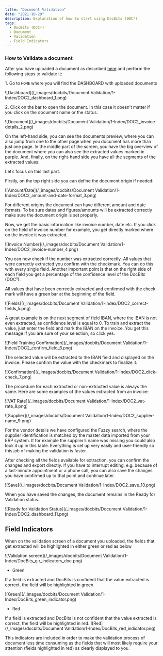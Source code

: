 ```yaml
---
title: "Document Validation"
date: "2021-10-29"
description: Explanation of how to start using DocBits (DOC²)
tags:
  - DocBits (DOC²)
  - Document
  - Validation
  - Field Indicators
---
```


### How to Validate a document

After you have uploaded a document as described [here](/docbits/dashboard/) and perform the following steps to validate it:

1\. Go to `HOME` where you will find the DASHBOARD with uploaded documents

![Dashboard](/_images/docbits/Document Validation/1-Index/DOC2_dashboard_1.png)

2\. Click on the bar to open the document. In this case it doesn't matter if you click on the document name or the status.

![Document](/_images/docbits/Document Validation/1-Index/DOC2_invoice-details_2.png)

On the left-hand side, you can see the documents preview, where you can also jump from one to the other page when you document has more than just one page. In the middle part of the screen, you have the big overview of the document where you can also see the extracted values marked in purple. And, finally, on the right-hand side you have all the segments of the extracted values.

Let’s focus on this last part.

Firstly, on the top right side you can define the document origin if needed:

![Amount/Date](/_images/docbits/Document Validation/1-Index/DOC2_amount-and-date-format_3.png)

For different origins the document can have different amount and date formats. To be sure dates and figures/amounts will be extracted correctly make sure the document origin is set properly.

Now, we get the basic information like invoice number, date etc. If you click on the field of invoice number for example, you get directly marked where on the invoice it was extracted.

![Invoice Number](/_images/docbits/Document Validation/1-Index/DOC2_invoice-number_4.png)

You can now check if the number was extracted correctly. All values that were correctly extracted you confirm with the checkmark. You can do this with every single field. Another important point is that on the right side of each field you get a percentage of the confidence level of the DocBits (DOC²).

All values that have been correctly extracted and confirmed with the check mark will have a green bar at the beginning of the field.

![Fields](/_images/docbits/Document Validation/1-Index/DOC2_correct-fields_5.png)

A great example is on the next segment of field IBAN, where the IBAN is not even extracted, as confidence level is equal to 0. To train and extract the value, just enter the field and mark the IBAN on the invoice. You get this message if you are sure of your selection, so click yes.

![Field Training Confirmation](/_images/docbits/Document Validation/1-Index/DOC2_confirm_field_6.png)

The selected value will be extracted to the IBAN field and displayed on the invoice. Please confirm the value with the checkmark to finalize it.

![Confirmation](/_images/docbits/Document Validation/1-Index/DOC2_click-check_7.png)

The procedure for each extracted or non-extracted value is always the same. Here are some examples of the values extracted from an invoice:

![VAT Rate](/_images/docbits/Document Validation/1-Index/DOC2_vat-rate_8.png)

![Supplier](/_images/docbits/Document Validation/1-Index/DOC2_supplier-name_9.png)

For the vendor details we have configured the Fuzzy search, where the supplier identification is matched by the master data imported from your ERP system. If for example the supplier’s name was missing you could also look it up in this table. Everything is set up very easily and user-friendly so this job of making the validation is faster.

After checking all the fields available for extraction, you can confirm the changes and export directly. If you have to interrupt editing, e.g. because of a last-minute appointment or a phone call, you can also save the changes you have confirmed up to that point and continue later.

![Save](/_images/docbits/Document Validation/1-Index/DOC2_save_10.png)

When you have saved the changes, the document remains in the Ready for Validation status.

![Ready for Validation Status](/_images/docbits/Document Validation/1-Index/DOC2_dashboard_11.png)

<!-- Find more details in the following sections: -->

## Field Indicators

When on the validation screen of a document you uploaded, the fields that get extracted will be highlighted in either green or red as below

![Validation screen](/_images/docbits/Document Validation/1-Index/DocBits_g:r_indicators_doc.png)

- Green 

If a field is extracted and DocBits is confident that the value extracted is correct, the field will be highlighted in green.

![Green](/_images/docbits/Document Validation/1-Index/DocBits_green_indicator.png)

- Red

If a field is extracted and DocBits is not confident that the value extracted is correct, the field will be highlighted in red.
![Red](/_images/docbits/Document Validation/1-Index/DocBits_red_indicator.png)

This indicators are included in order to make the validation process of document less time consuming as the fields that will most likely require your attention (fields highlighted in red) as clearly displayed to you.